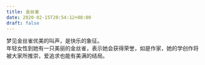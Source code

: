 ```yaml
---
title: 金丝雀
date: 2020-02-15T20:54:12+08:00
draft: false
---
```


梦见金丝雀优美的叫声，是快乐的象征。<br>
年轻女性到她有一只美丽的金丝雀，表示她会获得荣誉，如是作家，她的学创作将被大家所推崇，爱追求也能有美满的结局。<br>
